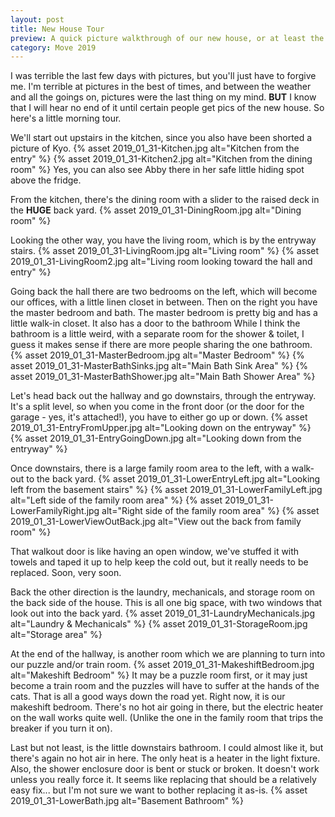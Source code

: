 ```yaml
---
layout: post
title: New House Tour
preview: A quick picture walkthrough of our new house, or at least the parts of it that  I remembered to take pictures of.  
category: Move 2019
---
```



I was terrible the last few days with pictures, but you'll just have to forgive me. I'm terrible at pictures in the best of times, and between the weather and all the goings on, pictures were the last thing on my mind. __BUT__ I know that I will hear no end of it until certain people get pics of the new house. So here's a little morning tour.

We'll start out upstairs in the kitchen, since you also have been shorted a picture of Kyo.
{% asset 2019_01_31-Kitchen.jpg alt="Kitchen from the entry" %}
{% asset 2019_01_31-Kitchen2.jpg alt="Kitchen from the dining room" %}
Yes, you can also see Abby there in her safe little hiding spot above the fridge.

From the kitchen, there's the dining room with a slider to the raised deck in the __HUGE__ back yard. 
{% asset 2019_01_31-DiningRoom.jpg alt="Dining room" %}

Looking the other way, you have the living room, which is by the entryway stairs.
{% asset 2019_01_31-LivingRoom.jpg alt="Living room" %}
{% asset 2019_01_31-LivingRoom2.jpg alt="Living room looking toward the hall and entry" %}

Going back the hall there are two bedrooms on the left, which will become our offices, with a little linen closet in between. Then on the right you have the master bedroom and bath. The master bedroom is pretty big and has a little walk-in closet. It also has a door to the bathroom While I think the bathroom is a little weird, with a separate room for the shower & toilet, I guess it makes sense if there are more people sharing the one bathroom.
{% asset 2019_01_31-MasterBedroom.jpg alt="Master Bedroom" %}
{% asset 2019_01_31-MasterBathSinks.jpg alt="Main Bath Sink Area" %}
{% asset 2019_01_31-MasterBathShower.jpg alt="Main Bath Shower Area" %} 

Let's head back out the hallway and go downstairs, through the entryway. It's a split level, so when you come in the front door (or the door for the garage - yes, it's attached!), you have to either go up or down.
{% asset 2019_01_31-EntryFromUpper.jpg alt="Looking down on the entryway" %}
{% asset 2019_01_31-EntryGoingDown.jpg alt="Looking down from the entryway" %}

Once downstairs, there is a large family room area to the left, with a walk-out to the back yard.
{% asset 2019_01_31-LowerEntryLeft.jpg alt="Looking left from the basement stairs" %}
{% asset 2019_01_31-LowerFamilyLeft.jpg alt="Left side of the family room area" %}
{% asset 2019_01_31-LowerFamilyRight.jpg alt="Right side of the family room area" %}
{% asset 2019_01_31-LowerViewOutBack.jpg alt="View out the back from family room" %}

That walkout door is like having an open window, we've stuffed it with towels and taped it up to help keep the cold out, but it really needs to be replaced. Soon, very soon.

Back the other direction is the laundry, mechanicals, and storage room on the back side of the house. This is all one big space, with two windows that look out into the back yard.
{% asset 2019_01_31-LaundryMechanicals.jpg alt="Laundry & Mechanicals" %}
{% asset 2019_01_31-StorageRoom.jpg alt="Storage area" %}

At the end of the hallway, is another room which we are planning to turn into our puzzle and/or train room. 
{% asset 2019_01_31-MakeshiftBedroom.jpg alt="Makeshift Bedroom" %}
It may be a puzzle room first, or it may just become a train room and the puzzles will have to suffer at the hands of the cats. That is all a good ways down the road yet. Right now, it is our makeshift bedroom. There's no hot air going in there, but the electric heater on the wall works quite well. (Unlike the one in the family room that trips the breaker if you turn it on).

Last but not least, is the little downstairs bathroom. I could almost like it, but there's again no hot air in here. The only heat is a heater in the light fixture. Also, the shower enclosure door is bent or stuck or broken. It doesn't work unless you really force it. It seems like replacing that should be a relatively easy fix... but I'm not sure we want to bother replacing it as-is.
{% asset 2019_01_31-LowerBath.jpg alt="Basement Bathroom" %}

